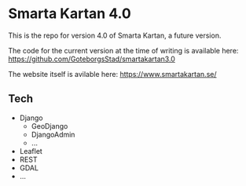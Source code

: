 # Smarta Kartan 4.0

This is the repo for version 4.0 of Smarta Kartan, a future version.

The code for the current version at the time of writing is available here: https://github.com/GoteborgsStad/smartakartan3.0

The website itself is avilable here: https://www.smartakartan.se/

## Tech

* Django
  * GeoDjango
  * DjangoAdmin
  * ...
* Leaflet
* REST
* GDAL
* ...
